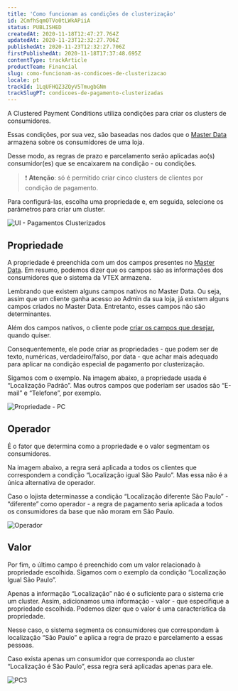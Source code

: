 ```yaml
---
title: 'Como funcionam as condições de clusterização'
id: 2CmfhSqmOTVo0tLWkAPiiA
status: PUBLISHED
createdAt: 2020-11-18T12:47:27.764Z
updatedAt: 2020-11-23T12:32:27.706Z
publishedAt: 2020-11-23T12:32:27.706Z
firstPublishedAt: 2020-11-18T17:37:48.695Z
contentType: trackArticle
productTeam: Financial
slug: como-funcionam-as-condicoes-de-clusterizacao
locale: pt
trackId: 1LqUFHQZ3ZQyV5TmugbGNm
trackSlugPT: condicoes-de-pagamento-clusterizadas
---
```


A Clustered Payment Conditions utiliza condições para criar os clusters de consumidores. 

Essas condições, por sua vez, são baseadas nos dados que o [Master Data](https://help.vtex.com/pt/tutorial/what-is-master-data--4otjBnR27u4WUIciQsmkAw "Master Data") armazena sobre os consumidores de uma loja.

Desse modo, as regras de prazo e parcelamento serão aplicadas ao(s) consumidor(es) que se encaixarem na condição - ou condições. 

>❗ **Atenção**: só é permitido criar cinco clusters de clientes por condição de pagamento.  

Para configurá-las, escolha uma propriedade e, em seguida, selecione os parâmetros para criar um cluster.

![UI - Pagamentos Clusterizados](//images.ctfassets.net/alneenqid6w5/5CqjpJpWRzVAPpTSUAIt8C/91425fe2c9d9d49b66655419b89abf9a/image.png)

## Propriedade

A propriedade é preenchida com um dos campos presentes no [Master Data](https://help.vtex.com/pt/tutorial/entendendo-o-funcionamento-das-consultas-no-master-data--tutorials_4629 "Master Data"). Em resumo, podemos dizer que os campos são as informações dos consumidores que o sistema da VTEX armazena. 

Lembrando que existem alguns campos nativos no Master Data. Ou seja, assim que um cliente ganha acesso ao Admin da sua loja, já existem alguns campos criados no Master Data. Entretanto, esses campos não são determinantes. 

Além dos campos nativos, o cliente pode [criar os campos que desejar](https://help.vtex.com/pt/tutorial/como-crio-um-campo-no-master-data--frequentlyAskedQuestions_1829?&utm_source=autocomplete "criar os campos que desejar "), quando quiser. 

Consequentemente, ele pode criar as propriedades - que podem ser de texto, numéricas, verdadeiro/falso, por data - que achar mais adequado para aplicar na condição especial de pagamento por clusterização. 

Sigamos com o exemplo. Na imagem abaixo, a propriedade usada é “Localização Padrão”. Mas outros campos que poderiam ser usados são “E-mail” e “Telefone”, por exemplo.

![Propriedade - PC](//images.ctfassets.net/alneenqid6w5/3acMvJIDlyTfdbIWKcuweT/80c035726574476b316c91b054d3c741/PC1.png)

## Operador 

É o fator que determina como a propriedade e o valor segmentam os consumidores.

Na imagem abaixo, a regra será aplicada a todos os clientes que correspondem a condição “Localização igual São Paulo”. Mas essa não é a única alternativa de operador.

Caso o lojista determinasse a condição “Localização diferente São Paulo” - “diferente” como operador - a regra de pagamento seria aplicada a todos os consumidores da base que não moram em São Paulo.

![Operador](//images.ctfassets.net/alneenqid6w5/4KHYbVD6ubXXFSW01ZuS9q/8ed89399d9f88f2285cbaefc236b4507/PC2.png)

## Valor
Por fim, o último campo é preenchido com um valor relacionado à propriedade escolhida. Sigamos com o exemplo da condição “Localização Igual São Paulo”. 

Apenas a informação “Localização” não é o suficiente para o sistema crie um cluster. Assim, adicionamos uma informação - valor - que especifique a propriedade escolhida. Podemos dizer que o valor é uma característica da propriedade. 

Nesse caso, o sistema segmenta os consumidores que correspondam à localização “São Paulo” e aplica a regra de prazo e parcelamento a essas pessoas. 

Caso exista apenas um consumidor que corresponda ao cluster “Localização é São Paulo”, essa regra será aplicadas apenas para ele.

![PC3](//images.ctfassets.net/alneenqid6w5/3oQrXen2cJCOsLpwRAqT74/3600f14168835dcbeabec367e512805e/PC3.png)
